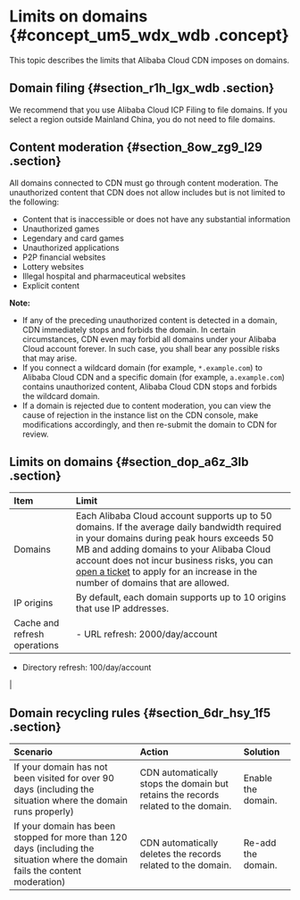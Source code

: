# Limits on domains {#concept_um5_wdx_wdb .concept}

This topic describes the limits that Alibaba Cloud CDN imposes on domains.

## Domain filing {#section_r1h_lgx_wdb .section}

We recommend that you use Alibaba Cloud ICP Filing to file domains. If you select a region outside Mainland China, you do not need to file domains.

## Content moderation {#section_8ow_zg9_l29 .section}

All domains connected to CDN must go through content moderation. The unauthorized content that CDN does not allow includes but is not limited to the following:

-   Content that is inaccessible or does not have any substantial information
-   Unauthorized games
-   Legendary and card games
-   Unauthorized applications
-   P2P financial websites
-   Lottery websites
-   Illegal hospital and pharmaceutical websites
-   Explicit content

**Note:** 

-   If any of the preceding unauthorized content is detected in a domain, CDN immediately stops and forbids the domain. In certain circumstances, CDN even may forbid all domains under your Alibaba Cloud account forever. In such case, you shall bear any possible risks that may arise.
-   If you connect a wildcard domain \(for example, `*.example.com`\) to Alibaba Cloud CDN and a specific domain \(for example, `a.example.com`\) contains unauthorized content, Alibaba Cloud CDN stops and forbids the wildcard domain.
-   If a domain is rejected due to content moderation, you can view the cause of rejection in the instance list on the CDN console, make modifications accordingly, and then re-submit the domain to CDN for review.

## Limits on domains {#section_dop_a6z_3lb .section}

|Item|Limit|
|:---|:----|
|Domains|Each Alibaba Cloud account supports up to 50 domains. If the average daily bandwidth required in your domains during peak hours exceeds 50 MB and adding domains to your Alibaba Cloud account does not incur business risks, you can [open a ticket](https://workorder.console.aliyun.com/console.htm?lang=&accounttraceid=3c62958a-b7f1-4439-b87b-5f59ed3e9704#/ticket/add?productCode=cdn) to apply for an increase in the number of domains that are allowed.|
|IP origins|By default, each domain supports up to 10 origins that use IP addresses.|
|Cache and refresh operations| -   URL refresh: 2000/day/account
-   Directory refresh: 100/day/account

 |

## Domain recycling rules {#section_6dr_hsy_1f5 .section}

|Scenario|Action|Solution|
|:-------|:-----|:-------|
|If your domain has not been visited for over 90 days \(including the situation where the domain runs properly\)|CDN automatically stops the domain but retains the records related to the domain.|Enable the domain.|
|If your domain has been stopped for more than 120 days \(including the situation where the domain fails the content moderation\)|CDN automatically deletes the records related to the domain.|Re-add the domain.|

